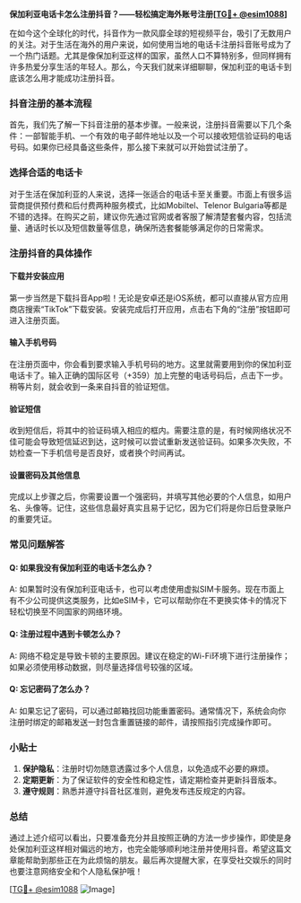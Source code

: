 **保加利亚电话卡怎么注册抖音？——轻松搞定海外账号注册[[TG💪+ @esim1088](https://t.me/s/esim1088)]**

在如今这个全球化的时代，抖音作为一款风靡全球的短视频平台，吸引了无数用户的关注。对于生活在海外的用户来说，如何使用当地的电话卡注册抖音账号成为了一个热门话题。尤其是像保加利亚这样的国家，虽然人口不算特别多，但同样拥有许多热爱分享生活的年轻人。那么，今天我们就来详细聊聊，保加利亚的电话卡到底该怎么用才能成功注册抖音。

### 抖音注册的基本流程

首先，我们先了解一下抖音注册的基本步骤。一般来说，注册抖音需要以下几个条件：一部智能手机、一个有效的电子邮件地址以及一个可以接收短信验证码的电话号码。如果你已经具备这些条件，那么接下来就可以开始尝试注册了。

### 选择合适的电话卡

对于生活在保加利亚的人来说，选择一张适合的电话卡至关重要。市面上有很多运营商提供预付费和后付费两种服务模式，比如Mobiltel、Telenor Bulgaria等都是不错的选择。在购买之前，建议你先通过官网或者客服了解清楚套餐内容，包括流量、通话时长以及短信数量等信息，确保所选套餐能够满足你的日常需求。

### 注册抖音的具体操作

#### 下载并安装应用

第一步当然是下载抖音App啦！无论是安卓还是iOS系统，都可以直接从官方应用商店搜索“TikTok”下载安装。安装完成后打开应用，点击右下角的“注册”按钮即可进入注册页面。

#### 输入手机号码

在注册页面中，你会看到要求输入手机号码的地方。这里就需要用到你的保加利亚电话卡了。输入正确的国际区号（+359）加上完整的电话号码后，点击下一步。稍等片刻，就会收到一条来自抖音的验证短信。

#### 验证短信

收到短信后，将其中的验证码填入相应的框内。需要注意的是，有时候网络状况不佳可能会导致短信延迟到达，这时候可以尝试重新发送验证码。如果多次失败，不妨检查一下手机信号是否良好，或者换个时间再试。

#### 设置密码及其他信息

完成以上步骤之后，你需要设置一个强密码，并填写其他必要的个人信息，如用户名、头像等。记住，这些信息最好真实且易于记忆，因为它们将是你日后登录账户的重要凭证。

### 常见问题解答

#### Q: 如果我没有保加利亚的电话卡怎么办？
A: 如果暂时没有保加利亚电话卡，也可以考虑使用虚拟SIM卡服务。现在市面上有不少公司提供这类服务，比如eSIM卡，它可以帮助你在不更换实体卡的情况下轻松切换至不同国家的网络环境。

#### Q: 注册过程中遇到卡顿怎么办？
A: 网络不稳定是导致卡顿的主要原因。建议在稳定的Wi-Fi环境下进行注册操作；如果必须使用移动数据，则尽量选择信号较强的区域。

#### Q: 忘记密码了怎么办？
A: 如果忘记了密码，可以通过邮箱找回功能重置密码。通常情况下，系统会向你注册时绑定的邮箱发送一封包含重置链接的邮件，请按照指引完成操作即可。

### 小贴士

1. **保护隐私**：注册时切勿随意透露过多个人信息，以免造成不必要的麻烦。
2. **定期更新**：为了保证软件的安全性和稳定性，请定期检查并更新抖音版本。
3. **遵守规则**：熟悉并遵守抖音社区准则，避免发布违反规定的内容。

### 总结

通过上述介绍可以看出，只要准备充分并且按照正确的方法一步步操作，即使是身处保加利亚这样相对偏远的地方，也完全能够顺利地注册并使用抖音。希望这篇文章能帮助到那些正在为此烦恼的朋友。最后再次提醒大家，在享受社交娱乐的同时也要注意网络安全和个人隐私保护哦！

[[TG💪+ @esim1088](https://t.me/s/esim1088) ![Image](https://i.postimg.cc/4NQfJmqS/Snipaste-2025-05-13-00-14-12.png)]